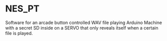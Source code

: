# NES_PT
Software for an arcade button controlled WAV file playing Arduino Machine with a secret SD inside on a SERVO that only reveals itself when a certain file is played.

